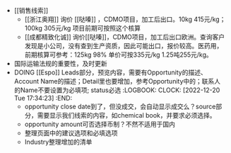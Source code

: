 - [[销售线索]]
	- [[浙江奥翔]] 询价 [[哒嗪]] ，CDMO项目，加工后出口。10kg 415元/kg； 100kg 305元/kg 项目前期可按照这个核算
	- [[成都精致化诚]] 询价[[哒嗪]]，CDMO项目，加工后出口欧洲。查询客户发现是小公司，没有查到生产资质，因此可能出口，报价较高。医药用，前期核算可参考：125kg 98% 单价可按335元/kg 1.25吨255元/kg。
- 国际运输法规的重要性，及时更新
- DOING [[Espo]] Leads部分，预览内容，需要有Opportunity的描述、Account Name的描述；Detail里也要增加，参考Opportunity中的；联系人的Name不要设置为必填项; status必选
  :LOGBOOK:
  CLOCK: [2022-12-20 Tue 17:34:23]
  :END:
	- opportunity close date到了，但没成交，会自动显示成交么？source部分，需要显示我们线索的内容，如chemical book，并要求必须选择。
	- opportunity amount可否选择币制？不然不适用于国内
	- 整理页面中的建议选项和必填选项
	- Industry整理增加的清单